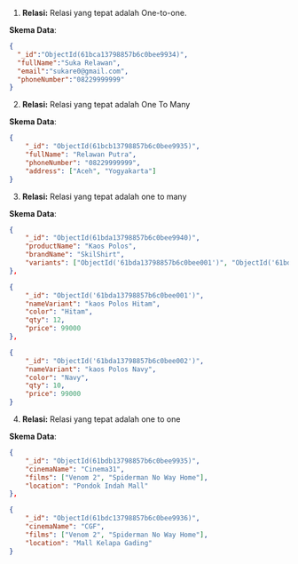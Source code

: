 1. **Relasi:**
    Relasi yang tepat adalah One-to-one.

**Skema Data**:
```json
{
  "_id":"ObjectId(61bca13798857b6c0bee9934)",
  "fullName":"Suka Relawan",
  "email":"sukare0@gmail.com",
  "phoneNumber":"08229999999"
}
```

2. **Relasi:**
    Relasi yang tepat adalah One To Many

**Skema Data**:
```json
{
    "_id": "ObjectId(61bcb13798857b6c0bee9935)",
    "fullName": "Relawan Putra",
    "phoneNumber": "08229999999",
    "address": ["Aceh", "Yogyakarta"]
}
```

3. **Relasi:** 
    Relasi yang tepat adalah one to many

**Skema Data**:
```json
{
    "_id": "ObjectId(61bda13798857b6c0bee9940)",
    "productName": "Kaos Polos",
    "brandName": "SkilShirt",
    "variants": ["ObjectId('61bda13798857b6c0bee001')", "ObjectId('61bda13798857b6c0bee002')"]
},

{
    "_id": "ObjectId('61bda13798857b6c0bee001')",
    "nameVariant": "kaos Polos Hitam",
    "color": "Hitam",
    "qty": 12,
    "price": 99000
},

{
    "_id": "ObjectId('61bda13798857b6c0bee002')",
    "nameVariant": "kaos Polos Navy",
    "color": "Navy",
    "qty": 10,
    "price": 99000
}
```

4. **Relasi:**
    Relasi yang tepat adalah one to one

**Skema Data**:
```json
{
    "_id": "ObjectId(61bdb13798857b6c0bee9935)",
    "cinemaName": "Cinema31",
    "films": ["Venom 2", "Spiderman No Way Home"],
    "location": "Pondok Indah Mall"
},

{
    "_id": "ObjectId(61bdc13798857b6c0bee9936)",
    "cinemaName": "CGF",
    "films": ["Venom 2", "Spiderman No Way Home"],
    "location": "Mall Kelapa Gading"
}
```
